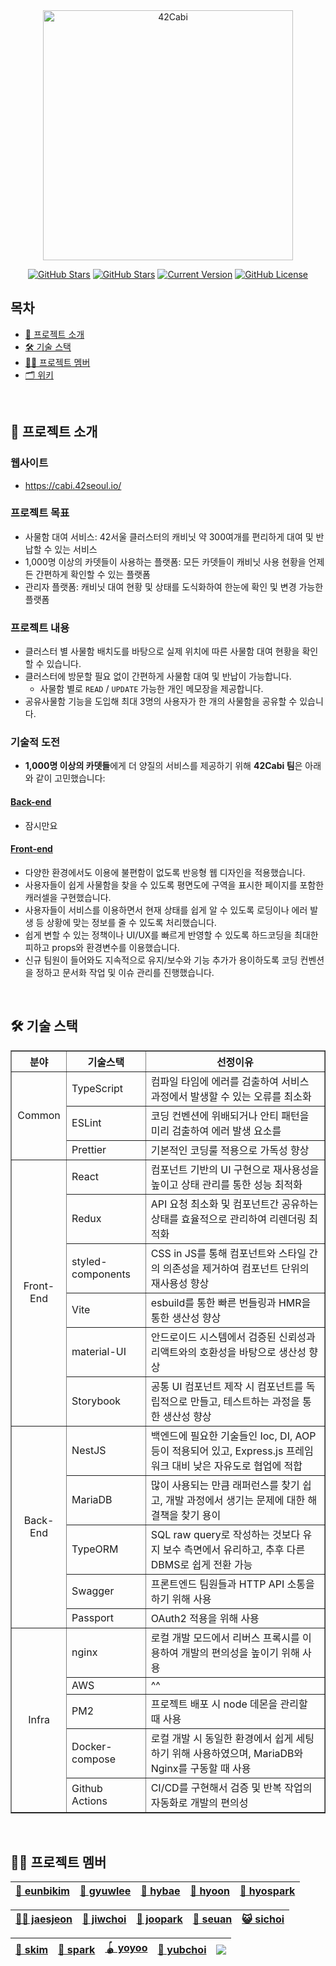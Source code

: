 <div align="center">

<img src="https://user-images.githubusercontent.com/45951630/151654792-3e064ca8-f2e6-4a13-945a-626705152957.png" width="400px" alt="42Cabi" />

[![GitHub Stars](https://img.shields.io/github/stars/innovationacademy-kr/42cabi?style=for-the-badge)](https://github.com/innovationacademy-kr/42cabi/stargazers) [![GitHub Stars](https://img.shields.io/github/issues/innovationacademy-kr/42cabi?style=for-the-badge)](https://github.com/innovationacademy-kr/42cabi/issues) [![Current Version](https://img.shields.io/badge/version-3.0.0-black?style=for-the-badge)](https://github.com/IgorAntun/node-chat) [![GitHub License](https://img.shields.io/github/license/innovationacademy-kr/42cabi?style=for-the-badge)](https://github.com/IgorAntun/node-chat/issues)

</div>

## 목차

- [💬 프로젝트 소개](#-프로젝트-소개)
- [🛠 기술 스택](#-기술-스택)
- [🧑‍💻 프로젝트 멤버](#-프로젝트-멤버)
- [🗂 위키](#-위키)

<br/>

## 💬 프로젝트 소개

### 웹사이트

- https://cabi.42seoul.io/

### 프로젝트 목표
- 사물함 대여 서비스: 42서울 클러스터의 캐비닛 약 300여개를 편리하게 대여 및 반납할 수 있는 서비스
- 1,000명 이상의 카뎃들이 사용하는 플랫폼: 모든 카뎃들이 캐비닛 사용 현황을 언제든 간편하게 확인할 수 있는 플랫폼
- 관리자 플랫폼: 캐비닛 대여 현황 및 상태를 도식화하여 한눈에 확인 및 변경 가능한 플랫폼

### 프로젝트 내용
- 클러스터 별 사물함 배치도를 바탕으로 실제 위치에 따른 사물함 대여 현황을 확인할 수 있습니다.
- 클러스터에 방문할 필요 없이 간편하게 사물함 대여 및 반납이 가능합니다.
    - 사물함 별로 `READ` / `UPDATE` 가능한 개인 메모장을 제공합니다.
- 공유사물함 기능을 도입해 최대 3명의 사용자가 한 개의 사물함을 공유할 수 있습니다.

### 기술적 도전

- **1,000명 이상의 카뎃들**에게 더 양질의 서비스를 제공하기 위해 **42Cabi 팀**은 아래와 같이 고민했습니다:

#### [Back-end](https://github.com/innovationacademy-kr/42cabi/tree/dev/backend)

- 잠시만요

#### [Front-end](https://github.com/innovationacademy-kr/42cabi/tree/dev/frontend_v3)

- 다양한 환경에서도 이용에 불편함이 없도록 반응형 웹 디자인을 적용했습니다.
- 사용자들이 쉽게 사물함을 찾을 수 있도록 평면도에 구역을 표시한 페이지를 포함한 캐러셀을 구현했습니다.
- 사용자들이 서비스를 이용하면서 현재 상태를 쉽게 알 수 있도록 로딩이나 에러 발생 등 상황에 맞는 정보를 줄 수 있도록 처리했습니다.
- 쉽게 변할 수 있는 정책이나 UI/UX를 빠르게 반영할 수 있도록 하드코딩을 최대한 피하고 props와 환경변수를 이용했습니다.
- 신규 팀원이 들어와도 지속적으로 유지/보수와 기능 추가가 용이하도록 코딩 컨벤션을 정하고 문서화 작업 및 이슈 관리를 진행했습니다.

<br/>

## 🛠 기술 스택

<div>
  
<table border="1">
  <th align="center">분야</th>
  <th align="center">기술스택</th>
  <th align="center">선정이유</th>
  <tr>
    <td rowspan="3" align="center">Common</td>
    <td>TypeScript</td>
    <td>컴파일 타임에 에러를 검출하여 서비스 과정에서 발생할 수 있는 오류를 최소화</td>
  </tr>
  <tr>
    <td>ESLint</td>
    <td>코딩 컨벤션에 위배되거나 안티 패턴을 미리 검출하여 에러 발생 요소를 </td>
  </tr>
  <tr>
    <td>Prettier</td>
    <td>기본적인 코딩룰 적용으로 가독성 향상</td>
  </tr>
  <tr>
    <td rowspan="6" align="center">Front-End</td>
    <td>React</td>
    <td>컴포넌트 기반의 UI 구현으로 재사용성을 높이고 상태 관리를 통한 성능 최적화</td>
  </tr>
  <tr>
    <td>Redux</td>
    <td>API 요청 최소화 및 컴포넌트간 공유하는 상태를 효율적으로 관리하여 리렌더링 최적화</td>
  </tr>
  <tr>
    <td>styled-components</td>
    <td>CSS in JS를 통해 컴포넌트와 스타일 간의 의존성을 제거하여 컴포넌트 단위의 재사용성 향상</td>
  </tr>
  <tr>
    <td>Vite</td>
    <td>esbuild를 통한 빠른 번들링과 HMR을 통한 생산성 향상</td>
  </tr>
  <tr>
    <td>material-UI</td>
    <td>안드로이드 시스템에서 검증된 신뢰성과 리액트와의 호환성을 바탕으로 생산성 향상</td>
  </tr>
  <tr>
    <td>Storybook</td>
    <td>공통 UI 컴포넌트 제작 시 컴포넌트를 독립적으로 만들고, 테스트하는 과정을 통한 생산성 향상</td>
  </tr>
  <tr>
    <td rowspan="5" align="center">Back-End</td>
    <td>NestJS</td>
    <td>백엔드에 필요한 기술들인 Ioc, DI, AOP 등이 적용되어 있고, Express.js 프레임워크 대비 낮은 자유도로 협업에 적합</td>
  </tr>
  <tr>
    <td>MariaDB</td>
    <td>많이 사용되는 만큼 래퍼런스를 찾기 쉽고, 개발 과정에서 생기는 문제에 대한 해결책을 찾기 용이</td>
  </tr>
  <tr>
    <td>TypeORM</td>
    <td>SQL raw query로 작성하는 것보다 유지 보수 측면에서 유리하고, 추후 다른 DBMS로 쉽게 전환 가능</td>
  </tr>
  <tr>
    <td>Swagger</td>
    <td>프론트엔드 팀원들과 HTTP API 소통을 하기 위해 사용</td>
  </tr>
  <tr>
    <td>Passport</td>
    <td>OAuth2 적용을 위해 사용</td>
  </tr>
  <tr>
    <td rowspan="5" align="center">Infra</td>
    <td>nginx</td>
    <td>로컬 개발 모드에서 리버스 프록시를 이용하여 개발의 편의성을 높이기 위해 사용</td>
  </tr>
  <tr>
    <td>AWS</td>
    <td>^^</td>
  </tr>
  <tr>
    <td>PM2</td>
    <td>프로젝트 배포 시 node 데몬을 관리할 때 사용</td>
  </tr>
  <tr>
    <td>Docker-compose</td>
    <td>로컬 개발 시 동일한 환경에서 쉽게 세팅하기 위해 사용하였으며, MariaDB와 Nginx를 구동할 때 사용</td>
  </tr>
  <tr>
    <td>Github Actions</td>
    <td>CI/CD를 구현해서 검증 및 반복 작업의 자동화로 개발의 편의성 </td>
  </tr>
</table>

</div>
<br/>

## 🧑‍💻 프로젝트 멤버

<div align="center">

| [🍑 eunbikim](https://github.com/eunbi9n) | [🥔 gyuwlee](https://github.com/gyutato) | [👻 hybae](https://github.com/HyeonsikBae) | [🍒 hyoon](https://github.com/kamg2218) | [🍏 hyospark](https://github.com/kyoshong) |
| ----------------------------------------- | ---------------------------------------- | ------------------------------------------ | --------------------------------------- | ------------------------------------------ |

| [🧑‍✈️ jaesjeon](https://github.com/Oris482) | [🐶 jiwchoi](https://github.com/jiwon-choi) | [🐯 joopark](https://github.com/joohongpark) | [🐻 seuan](https://github.com/aseungbo) | [😺 sichoi](https://github.com/sichoi42) |
| ----------------------------------------- | ------------------------------------------- | -------------------------------------------- | --------------------------------------- | ---------------------------------------- |

| [🍎 skim](https://github.com/subin195-09) | [🍪 spark](https://github.com/Hyunja27) | [🪀 yoyoo](https://github.com/Yoowatney) | [🎒 yubchoi](https://github.com/yubinquitous) | <a href="https://github.com/innovationacademy-kr"><img src="https://img.shields.io/badge/42Seoul-000000?style=flat-square&logo=42&logoColor=white" /></a> |
| ----------------------------------------- | --------------------------------------- | ---------------------------------------- | --------------------------------------------- | --------------------------------------------------------------------------------------------------------------------------------------------------------- |

</div>
<br/>

<!-- ## 📚 위키

<div align="center">

| 🤝 규칙                                                                                                                                                                                                                                                                                                                                                                                                                                                                                                                                                                               | 📝 명세서                                                                                                                                                                                                                                                                                                                                                                                                                                                                                                                          | 🗂 백로그                                                                                                                                            | 🏃‍♂️ 스프린트                                                                                                                                                                                                                                                                                                                                                                                                                                                                 | 🙋‍♂️ 회의록                                                                                                                                                                                                                                                                                                                                                                                                                                                                                                                                                 | 👯‍♀️ 스크럼                                                                                                                                                                                                                                                                                                                                                                                                                                                                                                                                          |
| :------------------------------------------------------------------------------------------------------------------------------------------------------------------------------------------------------------------------------------------------------------------------------------------------------------------------------------------------------------------------------------------------------------------------------------------------------------------------------------------------------------------------------------------------------------------------------------ | :--------------------------------------------------------------------------------------------------------------------------------------------------------------------------------------------------------------------------------------------------------------------------------------------------------------------------------------------------------------------------------------------------------------------------------------------------------------------------------------------------------------------------------- | :-------------------------------------------------------------------------------------------------------------------------------------------------- | :-------------------------------------------------------------------------------------------------------------------------------------------------------------------------------------------------------------------------------------------------------------------------------------------------------------------------------------------------------------------------------------------------------------------------------------------------------------------------- | :-------------------------------------------------------------------------------------------------------------------------------------------------------------------------------------------------------------------------------------------------------------------------------------------------------------------------------------------------------------------------------------------------------------------------------------------------------------------------------------------------------------------------------------------------------- | :------------------------------------------------------------------------------------------------------------------------------------------------------------------------------------------------------------------------------------------------------------------------------------------------------------------------------------------------------------------------------------------------------------------------------------------------------------------------------------------------------------------------------------------------- |
| <ul><li><a href="https://github.com/boostcampwm-2021/WEB11/wiki/팀-목표">팀 목표</a></li><li><a href="https://github.com/boostcampwm-2021/WEB11/wiki/그라운드-룰">그라운드 룰</a></li><li><a href="https://github.com/boostcampwm-2021/WEB11/wiki/git-전략">git 전략</a></li><li><a href="https://github.com/boostcampwm-2021/WEB11/wiki/네이밍-룰">네이밍 룰</a></li><li><a href="https://github.com/boostcampwm-2021/WEB11/wiki/React-코드-포맷">React 코드 포맷</a></li><li><a href="https://github.com/boostcampwm-2021/WEB11/wiki/ESLint&Prettier">ESLint&Prettier</a></li></ul> | <ul><li><a href="https://www.figma.com/file/Jnu0QBCLdbRJ94G5jhzl8F/%EB%8F%99%EB%84%A4%ED%9B%84%EA%B8%B0?node-id=0%3A1">디자인 명세서</a></li><li><a href="https://github.com/boostcampwm-2021/WEB11/wiki/ERD">ERD</a></li><li><a href="https://github.com/boostcampwm-2021/WEB11/wiki/인프라 구조">인프라 구조</a></li><li><a href="https://github.com/boostcampwm-2021/WEB11/wiki/프로젝트 폴더 구조">프로젝트 폴더 구조</a></li><li><a href="https://github.com/boostcampwm-2021/WEB11/wiki/API 명세서">API 명세서</a></li></ul> | <ul><li><a href="https://docs.google.com/spreadsheets/d/1dt-VD4Iwxucy0ygJFUK-5dqbiBJOHNPNBY00G2yfRPo/edit#gid=0">백로그 스프레드 시트</a></li></ul> | <ul><li><a href="https://github.com/boostcampwm-2021/WEB11/wiki/2주차 스프린트">2주차</a></li><li><a href="https://github.com/boostcampwm-2021/WEB11/wiki/3주차 스프린트">3주차</a></li><li><a href="https://github.com/boostcampwm-2021/WEB11/wiki/4주차 스프린트">4주차</a></li><li><a href="https://github.com/boostcampwm-2021/WEB11/wiki/5주차 스프린트">5주차</a></li><li><a href="https://github.com/boostcampwm-2021/WEB11/wiki/6주차 스프린트">6주차</a></li></ul> | <ul><li><a href="https://github.com/boostcampwm-2021/WEB11/wiki/1주차 회의록">1주차</a></li><li><a href="https://github.com/boostcampwm-2021/WEB11/wiki/2주차 회의록">2주차</a></li><li><a href="https://github.com/boostcampwm-2021/WEB11/wiki/3주차 회의록">3주차</a></li><li><a href="https://github.com/boostcampwm-2021/WEB11/wiki/4주차 회의록">4주차</a></li><li><a href="https://github.com/boostcampwm-2021/WEB11/wiki/5주차 회의록">5주차</a></li><li><a href="https://github.com/boostcampwm-2021/WEB11/wiki/6주차 회의록">6주차</a></li></ul> | <ul><li><a href="https://github.com/boostcampwm-2021/WEB11/wiki/1주차 스크럼">1주차</a></li><li><a href="https://github.com/boostcampwm-2021/WEB11/wiki/2주차 스크럼">2주차</a></li><li><a href="https://github.com/boostcampwm-2021/WEB11/wiki/3주차 스크럼">3주차</a></li><li><a href="https://github.com/boostcampwm-2021/WEB11/wiki/4주차 스크럼">4주차</a></li><li><a href="https://github.com/boostcampwm-2021/WEB11/wiki/5주차">5주차</a></li><li><a href="https://github.com/boostcampwm-2021/WEB11/wiki/6주차 스크럼">6주차</a></li></ul> |

</div> -->
